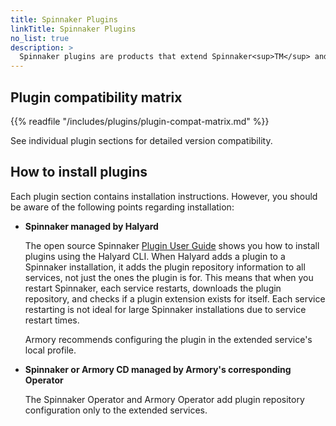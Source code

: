 ```yaml
---
title: Spinnaker Plugins
linkTitle: Spinnaker Plugins
no_list: true
description: >
  Spinnaker plugins are products that extend Spinnaker<sup>TM</sup> and Armory Continuous Deployment functionality.
---
```


## Plugin compatibility matrix

{{% readfile "/includes/plugins/plugin-compat-matrix.md" %}}

See individual plugin sections for detailed version compatibility.

## How to install plugins

Each plugin section contains installation instructions. However, you should be aware of the following points regarding installation:

* **Spinnaker managed by Halyard**

  The open source Spinnaker [Plugin User Guide](https://spinnaker.io/docs/guides/user/plugins-users/) shows you how to install plugins using the Halyard CLI. When Halyard adds a plugin to a Spinnaker installation, it adds the plugin repository information to all services, not just the ones the plugin is for. This means that when you restart Spinnaker, each service restarts, downloads the plugin repository, and checks if a plugin extension exists for itself. Each service restarting is not ideal for large Spinnaker installations due to service restart times. 
  
  Armory recommends configuring the plugin in the extended service's local profile.

* **Spinnaker or Armory CD managed by Armory's corresponding Operator**

  The Spinnaker Operator and Armory Operator add plugin repository configuration only to the extended services.

  






